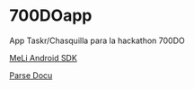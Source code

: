 # 700DOapp
App Taskr/Chasquilla para la hackathon 700DO

[MeLi Android SDK](https://github.com/mercadolibre/developers-android_sdk)

[Parse Docu](https://github.com/ParsePlatform/Parse-SDK-Android)


